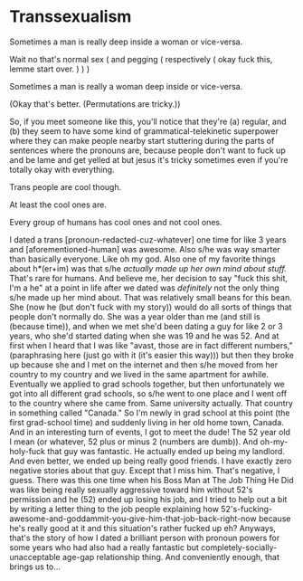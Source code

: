 Transsexualism
==============

Sometimes a man is really deep inside a woman or vice-versa.

Wait no that's normal sex (
 and pegging (
  respectively (
   okay fuck this, lemme start over.
  )
 )
)

Sometimes a man is really a woman deep inside or vice-versa.

(Okay that's better. (Permutations are tricky.))

So, if you meet someone like this, you'll notice that they're (a) regular, and (b) they seem to have some kind of grammatical-telekinetic superpower where they can make people nearby start stuttering during the parts of sentences where the pronouns are, because people don't want to fuck up and be lame and get yelled at but jesus it's tricky sometimes even if you're totally okay with everything.

Trans people are cool though.

At least the cool ones are.

Every group of humans has cool ones and not cool ones.

I dated a trans [pronoun-redacted-cuz-whatever] one time for like 3 years and [aforementioned-human] was awesome. Also s/he was way smarter than basically everyone. Like oh my god. Also one of my favorite things about h\*(er+im) was that s/he *actually made up her own mind about stuff.* That's rare for humans. And believe me, her decision to say "fuck this shit, I'm a he" at a point in life after we dated was *definitely* not the only thing s/he made up her mind about. That was relatively small beans for this bean. She (now he (but don't fuck with my story)) would do all sorts of things that people don't normally do. She was a year older than me (and still is (because time)), and when we met she'd been dating a guy for like 2 or 3 years, who she'd started dating when she was 19 and he was 52. And at first when I heard that I was like "avast, those are in fact different numbers," (paraphrasing here (just go with it (it's easier this way))) but then they broke up because she and I met on the internet and then s/he moved from her country to my country and we lived in the same apartment for awhile. Eventually we applied to grad schools together, but then unfortunately we got into all different grad schools, so s/he went to one place and I went off to the country where she came from. Same university actually. That country in something called "Canada." So I'm newly in grad school at this point (the first grad-school time) and suddenly living in her old home town, Canada. And in an interesting turn of events, I got to meet the dude! The 52 year old I mean (or whatever, 52 plus or minus 2 (numbers are dumb)). And oh-my-holy-fuck that guy was fantastic. He actually ended up being my landlord. And even better, we ended up being really good friends. I have exactly zero negative stories about that guy. Except that I miss him. That's negative, I guess. There was this one time when his Boss Man at The Job Thing He Did was like being really sexually aggressive toward him without 52's permission and he (52) ended up losing his job, and I tried to help out a bit by writing a letter thing to the job people explaining how 52's-fucking-awesome-and-goddammit-you-give-him-that-job-back-right-now because he's really good at it and this situation's rather fucked up eh? Anyways, that's the story of how I dated a brilliant person with pronoun powers for some years who had also had a really fantastic but completely-socially-unacceptable age-gap relationship thing. And conveniently enough, that brings us to...
